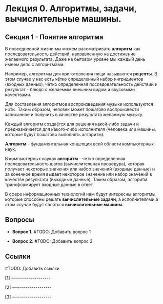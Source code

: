 # Лекция 0.  Алгоритмы, задачи, вычислительные машины.

## Секция 1 - Понятие алгоритма

В повседневной жизни мы можем рассматривать **алгоритм** как последовательность действий, направленную на достижение желаемого результата. Даже на бытовом уровне мы каждый день имеем дело с алгоритмами.

Например, алгоритмы для приготовления пищи называются **рецепты**.
В этом случае у нас есть чётко определенный набор ингридиентов (входных данных), чётко определенная последовательность действий и результат - блюдо с желаемым внешним видом и вкусовыми качествами.

Для составления алгоритмов воспроизведения музыки используются ноты. Таким образом, человек может пошагово воспроизвести записанное и получить в качестве результата желаемую музыку.

Каждый алгоритм создаётся для решения какой-либо задачи и предназначается для какого-либо исполнителя (человека или машины, которые будут пошагово выполнять алгоритм).

**Алгоритм** - фундаментальная концепция всей области компьютерных наук.

В компьютерных науках **алгоритм** - четко определенная последовательность шагов (вычислительная процедура), которая получает некоторые значения или набор значений (входные данные) и за конечное время выдает некоторое значение или набор значений в качестве результата (выходные данные). Таким образом, алгоритм трансформирует входные данные в ответ.

В сфере информационных технологий нам будут интересны алгоритмы, которые способны решать **вычислительные задачи**, а исполнителями а этом случае будут являться **вычислительные машины**.


## Вопросы

- **Вопрос 1.** #TODO: Добавить вопрос 1

- **Вопрос 2.** #TODO: Добавить вопрос 2


## Ссылки

#TODO: Добавить ссылки

[1] --------------------

[2] --------------------

[3] --------------------
